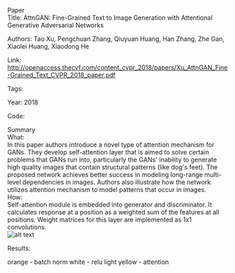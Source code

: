 Paper  
  Title: AttnGAN: Fine-Grained Text to Image Generation with Attentional Generative Adversarial Networks  
  
  Authors: Tao Xu, Pengchuan Zhang, Qiuyuan Huang, Han Zhang, Zhe Gan, Xiaolei Huang, Xiaodong He  
  
  Link: http://openaccess.thecvf.com/content_cvpr_2018/papers/Xu_AttnGAN_Fine-Grained_Text_CVPR_2018_paper.pdf  
  
  Tags:  
  
  Year: 2018  
  
  Code:  
  
Summary  
What:  
  In this paper authors introduce a novel type of attention mechanism for GANs. They develop self-attention layer that is aimed to solve certain problems that GANs run into, particularly the GANs' inability to generate high quality images that contain structural patterns (like dog's feet). The proposed network achieves better success in modeling long-range multi-level dependencies in images. Authors  also illustrate how the network utilizes attention mechanism to model patterns that occur in images.  
  How:  
  Self-attention module is embedded into generator and discriminator. It calculates response at a position as a weighted sum of the features at all positions. Weight matrices for this layer are implemented as 1x1 convolutions.  
![alt text](https://github.com/pgmvp/ComputerVision/blob/master/Homework5/images/attn.png "Self-attention layer")
  
  Results:  



orange - batch norm
white - relu
light yellow - attention
